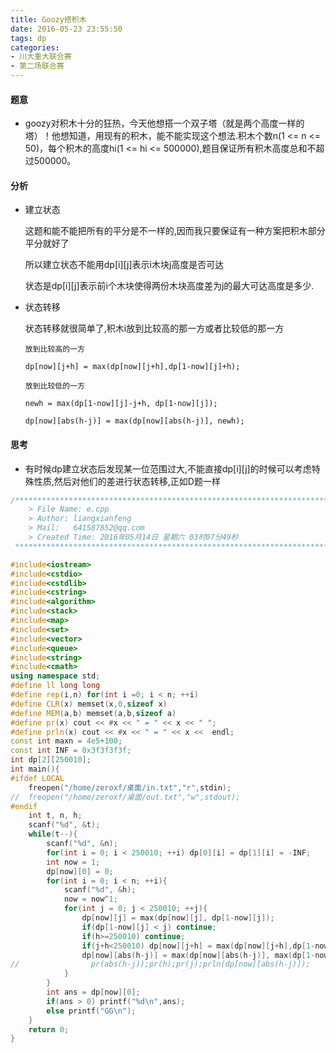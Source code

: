 ```yaml
---
title: Goozy搭积木
date: 2016-05-23 23:55:50
tags: dp
categories:
- 川大重大联合赛
- 第二场联合赛
---
```



#### 题意
-	goozy对积木十分的狂热，今天他想搭一个双子塔（就是两个高度一样的塔）！他想知道，用现有的积木，能不能实现这个想法.积木个数n(1 <= n <= 50)，每个积木的高度hi(1 <= hi <= 500000),题目保证所有积木高度总和不超过500000。
<!-- more -->
#### 分析

- 建立状态
	
	这题和能不能把所有的平分是不一样的,因而我只要保证有一种方案把积木部分平分就好了
	
	所以建立状态不能用dp[i][j]表示i木块j高度是否可达
	
	状态是dp[i][j]表示前i个木块使得两份木块高度差为j的最大可达高度是多少.
	
-	状态转移

	状态转移就很简单了,积木i放到比较高的那一方或者比较低的那一方
		
		放到比较高的一方
		
		dp[now][j+h] = max(dp[now][j+h],dp[1-now][j]+h);
		
		放到比较低的一方
		
		newh = max(dp[1-now][j]-j+h, dp[1-now][j]);
		
		dp[now][abs(h-j)] = max(dp[now][abs(h-j)], newh);
		
#### 思考
	
-	有时候dp建立状态后发现某一位范围过大,不能直接dp[i][j]的时候可以考虑特殊性质,然后对他们的差进行状态转移,正如D题一样


``` cpp
/*************************************************************************
	> File Name: e.cpp
	> Author: liangxianfeng
	> Mail:   641587852@qq.com
	> Created Time: 2016年05月14日 星期六 03时07分49秒
 ************************************************************************/

#include<iostream>
#include<cstdio>
#include<cstdlib>
#include<cstring>
#include<algorithm>
#include<stack>
#include<map>
#include<set>
#include<vector>
#include<queue>
#include<string>
#include<cmath>
using namespace std;
#define ll long long
#define rep(i,n) for(int i =0; i < n; ++i)
#define CLR(x) memset(x,0,sizeof x)
#define MEM(a,b) memset(a,b,sizeof a)
#define pr(x) cout << #x << " = " << x << " ";
#define prln(x) cout << #x << " = " << x <<  endl; 
const int maxn = 4e5+100;
const int INF = 0x3f3f3f3f;
int dp[2][250010];
int main(){
#ifdef LOCAL
	freopen("/home/zeroxf/桌面/in.txt","r",stdin);
//	freopen("/home/zeroxf/桌面/out.txt","w",stdout);
#endif
    int t, n, h;
    scanf("%d", &t);
    while(t--){
        scanf("%d", &n);
        for(int i = 0; i < 250010; ++i) dp[0][i] = dp[1][i] = -INF;
        int now = 1;
        dp[now][0] = 0;
        for(int i = 0; i < n; ++i){
            scanf("%d", &h);
            now = now^1;
            for(int j = 0; j < 250010; ++j){
                dp[now][j] = max(dp[now][j], dp[1-now][j]);
                if(dp[1-now][j] < j) continue;
                if(h>=250010) continue;
                if(j+h<250010) dp[now][j+h] = max(dp[now][j+h],dp[1-now][j]+h);
                dp[now][abs(h-j)] = max(dp[now][abs(h-j)], max(dp[1-now][j]-j+h, dp[1-now][j]));
//                pr(abs(h-j));pr(h);pr(j);prln(dp[now][abs(h-j)]);
            }
        }
        int ans = dp[now][0];
        if(ans > 0) printf("%d\n",ans);
        else printf("GG\n");
    }
	return 0;
}
```
	
